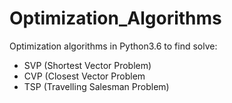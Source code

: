 # Optimization_Algorithms

Optimization algorithms in Python3.6 to find solve:
* SVP (Shortest Vector Problem)
* CVP (Closest Vector Problem
* TSP (Travelling Salesman Problem)
